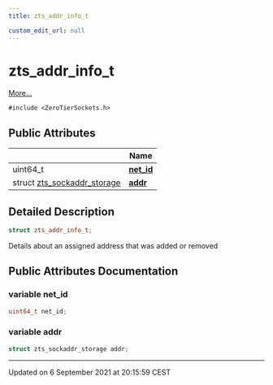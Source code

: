 ```yaml
---
title: zts_addr_info_t

custom_edit_url: null
---
```


# zts_addr_info_t



 [More...](#detailed-description)


`#include <ZeroTierSockets.h>`

## Public Attributes

|                | Name           |
| -------------- | -------------- |
| uint64_t | **[net_id](/autogen/libzt/classes/structzts__addr__info__t.md#variable-net_id)**  |
| struct <a href="/autogen/libzt/classes/structzts__sockaddr__storage.md">zts_sockaddr_storage</a> | **[addr](/autogen/libzt/classes/structzts__addr__info__t.md#variable-addr)**  |

## Detailed Description

```cpp
struct zts_addr_info_t;
```


Details about an assigned address that was added or removed 

## Public Attributes Documentation

### variable net_id

```cpp
uint64_t net_id;
```


### variable addr

```cpp
struct zts_sockaddr_storage addr;
```


-------------------------------

Updated on  6 September 2021 at 20:15:59 CEST